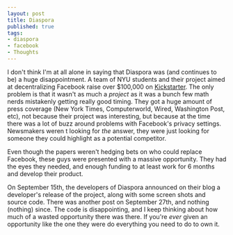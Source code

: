 ```yaml
---
layout: post
title: Diaspora
published: true
tags:
- diaspora
- facebook
- Thoughts
---
```


I don't think I'm at all alone in saying that Diaspora was (and continues to be)
a huge disappointment. A team of NYU students and their project aimed at
decentralizing Facebook raise over $100,000 on [Kickstarter](http://kickstarter.com).
The only problem is that it wasn't as much a <em>project</em> as it was a bunch
few math nerds mistakenly getting really good timing. They got a huge amount of
press coverage (New York Times, Computerworld, Wired, Washington Post, etc), not
because their project was interesting, but because at the time there was a lot
of buzz around problems with Facebook's privacy settings. Newsmakers weren t
looking for _the_ answer, they were just looking for someone they could
highlight as a potential competitor.

Even though the papers weren't hedging bets on who could replace Facebook, these
guys were presented with a massive opportunity. They had the eyes they needed,
and enough funding to at least work for 6 months and develop their product.

On September 15th, the developers of Diaspora announced on their blog a
developer's release of the project, along with some screen shots and source
code. There was another post on September 27th, and nothing (nothing) since. The
code is disappointing, and I keep thinking about how much of a wasted
opportunity there was there. If you're _ever_ given an opportunity like
the one they were  do everything you need to do to own it.
